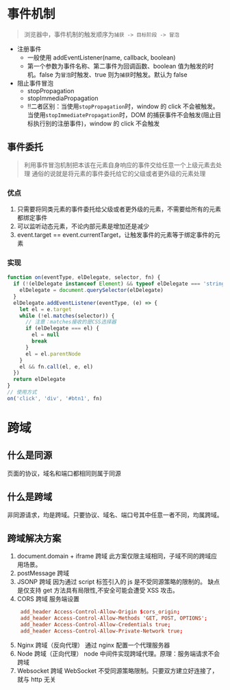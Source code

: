 # 事件机制

> 浏览器中，事件机制的触发顺序为`捕获 -> 目标阶段 -> 冒泡`

- 注册事件
  - 一般使用 addEventListener(name, callback, boolean)
  - 第一个参数为事件名称、第二事件为回调函数、boolean 值为触发的时机。false 为`冒泡`时触发、true 则为`捕获`时触发。默认为 false
- 阻止事件冒泡
  - stopPropagation
  - stopImmediaPropagation
  - !!二者区别：当使用`stopPropagation`时，window 的 click 不会被触发。当使用`stopImmediatePropagation`时，DOM 的捕获事件不会触发(阻止目标执行别的注册事件)，window 的 click 不会触发

## 事件委托

> 利用事件冒泡机制把本该在元素自身响应的事件交给任意一个上级元素去处理
> 通俗的说就是将元素的事件委托给它的父级或者更外级的元素处理

### 优点

1. 只需要将同类元素的事件委托给父级或者更外级的元素，不需要给所有的元素都绑定事件
2. 可以监听动态元素，不论内部元素是增加还是减少
3. event.target == event.currentTarget，让触发事件的元素等于绑定事件的元素

### 实现

```js
function on(eventType, elDelegate, selector, fn) {
  if (!(elDelegate instanceof Element) && typeof elDelegate === 'string') {
    elDelegate = document.querySelector(elDelegate)
  }
  elDelegate.addEventListener(eventType, (e) => {
    let el = e.target
    while (!el.matches(selector)) {
      // 注意：matches接收的是CSS选择器
      if (elDelegate === el) {
        el = null
        break
      }
      el = el.parentNode
    }
    el && fn.call(el, e, el)
  })
  return elDelegate
}
// 使用方式
on('click', 'div', '#btn1', fn)
```

# 跨域

## 什么是同源

页面的协议，域名和端口都相同则属于同源

## 什么是跨域

非同源请求，均是跨域。只要协议、域名、端口号其中任意一者不同，均属跨域。

## 跨域解决方案

1. document.domain + iframe 跨域
   此方案仅限主域相同，子域不同的跨域应用场景。
2. postMessage 跨域
3. JSONP 跨域
   因为通过 script 标签引入的 js 是不受同源策略的限制的。
   缺点是仅支持 get 方法具有局限性,不安全可能会遭受 XSS 攻击。
4. CORS 跨域
   服务端设置
   ```conf
    add_header Access-Control-Allow-Origin $cors_origin;
    add_header Access-Control-Allow-Methods 'GET, POST, OPTIONS';
    add_header Access-Control-Allow-Credentials true;
    add_header Access-Control-Allow-Private-Network true;
   ```
5. Nginx 跨域（反向代理）
   通过 nginx 配置一个代理服务器
6. Node 跨域（正向代理）
   node 中间件实现跨域代理。原理：服务端请求不会跨域
7. Websocket 跨域
   WebSocket 不受同源策略限制。只要双方建立好连接了，就与 http 无关
